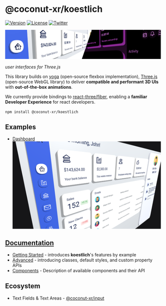 # @coconut-xr/koestlich

[![Version](https://img.shields.io/npm/v/@coconut-xr/koestlich?style=flat-square)](https://npmjs.com/package/@coconut-xr/koestlich)
[![License](https://img.shields.io/github/license/coconut-xr/koestlich.svg?style=flat-square)](https://github.com/coconut-xr/koestlich/blob/master/LICENSE)
[![Twitter](https://img.shields.io/twitter/follow/coconut_xr?style=flat-square)](https://twitter.com/coconut_xr)

![header image](./images/koestlich-header.jpg)

_user interfaces for Three.js_

This library builds on [yoga](https://github.com/facebook/yoga) (open-source flexbox implementation), [Three.js](https://github.com/mrdoob/three.js) (open-source WebGL library) to deliver **compatible and performant 3D UIs** with **out-of-the-box animations**.

We currently provide bindings to [react-three/fiber](https://github.com/pmndrs/react-three-fiber), enabling a **familiar Developer Experience** for react developers.

`npm install @coconut-xr/koestlich`

## Examples

* [Dashboard](https://codesandbox.io/s/koestlich-dashboard-example-8hjx90)
![dashboard example](./images/dashboard.png)

## [Documentation](https://coconut-xr.github.io/koestlich)

* [Getting Started](https://coconut-xr.github.io/koestlich/#/getting-started) - introduces **koestlich**'s features by example
* [Advanced](https://coconut-xr.github.io/koestlich/#/advanced) - introducing classes, default styles, and custom property APIs
* [Components](https://coconut-xr.github.io/koestlich/#/components) - Description of available components and their API

## Ecosystem

* Text Fields & Text Areas - [@coconut-xr/input](https://github.com/coconut-xr/input)